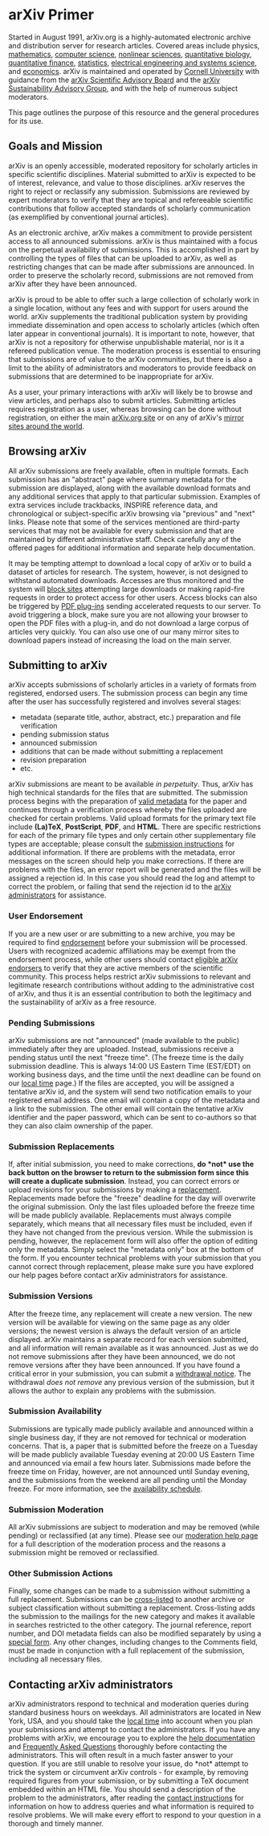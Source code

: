 arXiv Primer
============

Started in August 1991, arXiv.org is a
highly-automated electronic archive and distribution server for research
articles. Covered areas include physics, [mathematics](/archive/math),
[computer science](/archive/cs), [nonlinear sciences](/archive/nlin),
[quantitative biology](/archive/q-bio), [quantitative
finance](/archive/q-fin), [statistics](/archive/stat), [electrical
engineering and systems science](/archive/eess), and
[economics](/archive/econ). arXiv is maintained and operated by 
[Cornell University](https://www.cornell.edu/) with
guidance from the [arXiv Scientific Advisory
Board](/help/scientific_ad_board) and the [arXiv Sustainability Advisory
Group](/help/support/sustainability_advisory_group), and with the help
of numerous subject moderators.

This page outlines the purpose of this resource and the general
procedures for its use.

Goals and Mission
-----------------

arXiv is an openly accessible, moderated repository for scholarly
articles in specific scientific disciplines. Material submitted to arXiv
is expected to be of interest, relevance, and value to those
disciplines. arXiv reserves the right to reject or reclassify any
submission. Submissions are reviewed by expert moderators to verify that
they are topical and refereeable scientific contributions that follow
accepted standards of scholarly communication (as exemplified by
conventional journal articles).

As an electronic archive, arXiv makes a commitment to provide persistent
access to all announced submissions. arXiv is thus maintained with a
focus on the perpetual availability of submissions. This is accomplished
in part by controlling the types of files that can be uploaded to arXiv,
as well as restricting changes that can be made after submissions are
announced. In order to preserve the scholarly record, submissions are
not removed from arXiv after they have been announced.

arXiv is proud to be able to offer such a large collection of scholarly
work in a single location, without any fees and with support for users
around the world. arXiv supplements the traditional publication system
by providing immediate dissemination and open access to scholarly
articles (which often later appear in conventional journals). It is
important to note, however, that arXiv is not a repository for otherwise
unpublishable material, nor is it a refereed publication venue. The
moderation process is essential to ensuring that submissions are of
value to the arXiv communities, but there is also a limit to the ability
of administrators and moderators to provide feedback on submissions that
are determined to be inappropriate for arXiv.

As a user, your primary interactions with arXiv will likely be to browse
and view articles, and perhaps also to submit articles. Submitting
articles requires registration as a user, whereas browsing can be done
without registration, on either the main [arXiv.org
site](http://arxiv.org) or on any of arXiv's [mirror sites around the
world](/help/mirrors).

Browsing arXiv
--------------

All arXiv submissions are freely available, often in multiple formats.
Each submission has an "abstract" page where summary metadata for the
submission are displayed, along with the available download formats and
any additional services that apply to that particular submission.
Examples of extra services include trackbacks, INSPIRE reference data,
and chronological or subject-specific arXiv browsing via "previous" and
"next" links. Please note that some of the services mentioned are
third-party services that may not be available for every submission and
that are maintained by different administrative staff. Check carefully
any of the offered pages for additional information and separate help
documentation.

It may be tempting attempt to download a local copy of arXiv or to build
a dataset of articles for research. The system, however, is not designed
to withstand automated downloads. Accesses are thus monitored and the
system will [block sites](../RobotsBeware.html) attempting large
downloads or making rapid-fire requests in order to protect access for
other users. Access blocks can also be triggered by [PDF
plug-ins](pdf#plugin) sending accelerated requests to our server. To
avoid triggering a block, make sure you are not allowing your browser to
open the PDF files with a plug-in, and do not download a large corpus of
articles very quickly. You can also use one of our many mirror sites to
download papers instead of increasing the load on the main server.

Submitting to arXiv
-------------------

arXiv accepts submissions of scholarly articles in a variety of formats
from registered, endorsed users. The submission process can begin any
time after the user has successfully registered and involves several
stages:

-   metadata (separate title, author, abstract, etc.) preparation and
    file verification
-   pending submission status
-   announced submission
-   additions that can be made without submitting a replacement
-   revision preparation
-   etc.

arXiv submissions are meant to be available *in perpetuity*. Thus, arXiv
has high technical standards for the files that are submitted. The
submission process begins with the preparation of [valid metadata](prep)
for the paper and continues through a verification process whereby the
files uploaded are checked for certain problems. Valid upload formats
for the primary text file include **(La)TeX**, **PostScript**, **PDF**,
and **HTML**. There are specific restrictions for each of the primary
file types and only certain other supplementary file types are
acceptable; please consult the [submission instructions](submit) for
additional information. If there are problems with the metadata, error
messages on the screen should help you make corrections. If there are
problems with the files, an error report will be generated and the files
will be assigned a rejection id. In this case you should read the log
and attempt to correct the problem, or failing that send the rejection
id to the [arXiv administrators](contact) for assistance.

### User Endorsement

If you are a new user or are submitting to a new archive, you may be
required to find [endorsement](endorsement) before your submission will
be processed. Users with recognized academic affiliations may be exempt
from the endorsement process, while other users should contact [eligible
arXiv endorsers](endorsement#request) to verify that they are active
members of the scientific community. This process helps restrict arXiv
submissions to relevant and legitimate research contributions without
adding to the administrative cost of arXiv, and thus it is an essential
contribution to both the legitimacy and the sustainability of arXiv as a
free resource.

### Pending Submissions

arXiv submissions are not "announced" (made available to the public)
immediately after they are uploaded. Instead, submissions receive a
pending status until the next "freeze time". (The freeze time is the
daily submission deadline. This is always 14:00 US Eastern Time
(EST/EDT) on working business days, and the time until the next deadline
can be found on our [local time](../localtime) page.) If the files are
accepted, you will be assigned a tentative arXiv id, and the system will
send two notification emails to your registered email address. One email
will contain a copy of the metadata and a link to the submission. The
other email will contain the tentative arXiv identifier and the paper
password, which can be sent to co-authors so that they can also claim
ownership of the paper.

### Submission Replacements

If, after initial submission, you need to make corrections, **do \*not\*
use the back button on the browser to return to the submission form
since this will create a duplicate submission**. Instead, you can
correct errors or upload revisions for your submissions by making a
[replacement](replace). Replacements made before the "freeze" deadline
for the day will overwrite the original submission. Only the last files
uploaded before the freeze time will be made publicly available.
Replacements must always compile separately, which means that all
necessary files must be included, even if they have not changed from the
previous version. While the submission is pending, however, the
replacement form will also offer the option of editing only the
metadata. Simply select the "metadata only" box at the bottom of the
form. If you encounter technical problems with your submission that you
cannot correct through replacement, please make sure you have explored
our help pages before contact arXiv administrators for assistance.

### Submission Versions

After the freeze time, any replacement will create a new version. The
new version will be available for viewing on the same page as any older
versions; the newest version is always the default version of an article
displayed. arXiv maintains a separate record for each version submitted,
and all information will remain available as it was announced. Just as
we do not remove submissions after they have been announced, we do not
remove versions after they have been announced. If you have found a
critical error in your submission, you can submit a [withdrawal
notice](withdraw). The withdrawal *does not remove* any previous version
of the submission, but it allows the author to explain any problems with
the submission.

### Submission Availability

Submissions are typically made publicly available and announced within a
single business day, if they are not removed for technical or moderation
concerns. That is, a paper that is submitted before the freeze on a
Tuesday will be made publicly available Tuesday evening at 20:00 US
Eastern Time and announced via email a few hours later. Submissions made
before the freeze time on Friday, however, are not announced until
Sunday evening, and the submissions from the weekend are all pending
until the Monday freeze. For more information, see the [availability
schedule](submit#availability).

### Submission Moderation

All arXiv submissions are subject to moderation and may be removed
(while pending) or reclassified (at any time). Please see our
[moderation help page](moderation) for a full description of the
moderation process and the reasons a submission might be removed or
reclassified.

### Other Submission Actions

Finally, some changes can be made to a submission without submitting a
full replacement. Submissions can be [cross-listed](cross) to another
archive or subject classification without submitting a replacement.
Cross-listing adds the submission to the mailings for the new category
and makes it available in searches restricted to the other category. The
journal reference, report number, and DOI metadata fields can also be
modified separately by using a [special form](jref). Any other changes,
including changes to the Comments field, must be made in conjunction
with a full replacement of the submission, including all necessary
files.

Contacting arXiv administrators
-------------------------------

arXiv administrators respond to technical and moderation queries during
standard business hours on weekdays. All administrators are located in
New York, USA, and you should take the [local time](../localtime) into
account when you plan your submissions and attempt to contact the
administrators. If you have any problems with arXiv, we encourage you to
explore the [help documentation](toc) and [Frequently Asked
Questions](faq/index) thoroughly before contacting the administrators.
This will often result in a much faster answer to your question. If you
are still unable to resolve your issue, do \*not\* attempt to trick the
system or circumvent arXiv controls - for example, by removing required
figures from your submission, or by submitting a TeX document embedded
within an HTML file. You should send a description of the problem to the
administrators, after reading the [contact instructions](contact) for
information on how to address queries and what information is required
to resolve problems. We will make every effort to respond to your
question in a thorough and timely manner.
